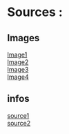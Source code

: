 # Sources :
## Images
<a href="https://media.routard.com/image/95/9/fb-egypte.1571959.jpg">Image1</a>
<br><a href="https://upload.wikimedia.org/wikipedia/commons/4/40/Opening_of_the_Mouth_-_Tutankhamun_and_Aja.jpg">Image2</a>
<br><a href="https://www.google.com/url?sa=i&url=https%3A%2F%2Fwww.futura-sciences.com%2Fsante%2Fphotos%2Fmedecine-histoire-medecine-23-images-649%2Fmedecine-egypte-antique-momification-3681%2F&psig=AOvVaw0wkXxjmkj3KfZ4aejHWHNq&ust=1648196405478000&source=images&cd=vfe&ved=0CAsQjRxqFwoTCIiQ87Kp3vYCFQAAAAAdAAAAABAD">Image3</a>
<br><a href="https://www.google.com/imgres?imgurl=https%3A%2F%2Fstatic.nationalgeographic.fr%2Ffiles%2Fstyles%2Fimage_3200%2Fpublic%2Fseti-tomb-01.jpg%3Fw%3D1600%26h%3D900&imgrefurl=https%3A%2F%2Fwww.nationalgeographic.fr%2Fhistoire%2F2017%2F09%2Fegypte-decouverte-dun-tombeau-de-3-500-ans&tbnid=geiolC48RmhAKM&vet=12ahUKEwiBvb_Xqd72AhURTMAKHXKzD30QMygFegUIARDMAQ..i&docid=1bR3K6pqQxhK7M&w=1600&h=900&q=s%C3%A9pulture%20egypte&ved=2ahUKEwiBvb_Xqd72AhURTMAKHXKzD30QMygFegUIARDMAQ">Image4</a>
## infos
<a href="https://fr.wikipedia.org/wiki/Rite_funéraire_dans_l%27Égypte_antique">source1</a>
<br><a href="https://www.lumni.fr/article/le-mythe-du-roi-osiris">source2</a>
